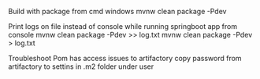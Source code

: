 Build with package from cmd windows
mvnw clean package -Pdev


Print logs on file instead of console while running springboot app from console
mvnw clean package -Pdev >> log.txt
mvnw clean package -Pdev > log.txt



Troubleshoot
Pom has access issues to artifactory
copy password from artifactory to settins in .m2 folder under user
